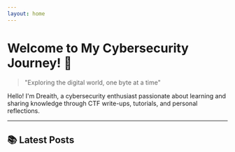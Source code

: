 ```yaml
---
layout: home
---
```


# Welcome to My Cybersecurity Journey! 🌸

> "Exploring the digital world, one byte at a time"

Hello! I'm Dreaith, a cybersecurity enthusiast passionate about learning and sharing knowledge through CTF write-ups, tutorials, and personal reflections.

---

## 📚 Latest Posts

<!-- Your recent posts will automatically appear here -->